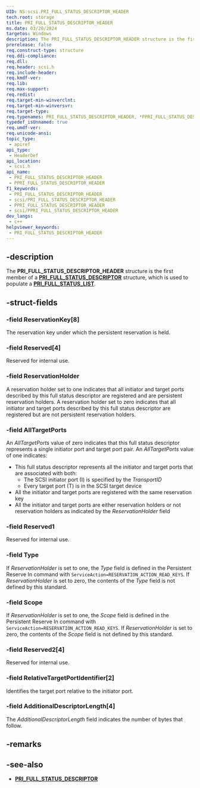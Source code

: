 ```yaml
---
UID: NS:scsi.PRI_FULL_STATUS_DESCRIPTOR_HEADER
tech.root: storage
title: PRI_FULL_STATUS_DESCRIPTOR_HEADER
ms.date: 03/20/2024
targetos: Windows
description: The PRI_FULL_STATUS_DESCRIPTOR_HEADER structure is the first member of a PRI_FULL_STATUS_DESCRIPTOR structure, which is used to populate a PRI_FULL_STATUS_LIST.
prerelease: false
req.construct-type: structure
req.ddi-compliance: 
req.dll: 
req.header: scsi.h
req.include-header: 
req.kmdf-ver: 
req.lib: 
req.max-support: 
req.redist: 
req.target-min-winverclnt: 
req.target-min-winversvr: 
req.target-type: 
req.typenames: PRI_FULL_STATUS_DESCRIPTOR_HEADER, *PPRI_FULL_STATUS_DESCRIPTOR_HEADER
typedef_isUnnamed: true
req.umdf-ver: 
req.unicode-ansi: 
topic_type:
 - apiref
api_type:
 - HeaderDef
api_location:
 - scsi.h
api_name:
 - PRI_FULL_STATUS_DESCRIPTOR_HEADER
 - PPRI_FULL_STATUS_DESCRIPTOR_HEADER
f1_keywords:
 - PRI_FULL_STATUS_DESCRIPTOR_HEADER
 - scsi/PRI_FULL_STATUS_DESCRIPTOR_HEADER
 - PPRI_FULL_STATUS_DESCRIPTOR_HEADER
 - scsi/PPRI_FULL_STATUS_DESCRIPTOR_HEADER
dev_langs:
 - c++
helpviewer_keywords:
 - PRI_FULL_STATUS_DESCRIPTOR_HEADER
---
```


## -description

The **PRI_FULL_STATUS_DESCRIPTOR_HEADER** structure is the first member of a **[PRI_FULL_STATUS_DESCRIPTOR](ns-scsi-pri_full_status_descriptor.md)** structure, which is used to populate a **[PRI_FULL_STATUS_LIST](ns-scsi-pri_full_status_list.md)**.

## -struct-fields

### -field ReservationKey[8]

The reservation key under which the persistent reservation is held.

### -field Reserved[4]

Reserved for internal use.

### -field ReservationHolder

A reservation holder set to one indicates that all initiator and target ports described by this full status descriptor are registered and are persistent reservation holders. A reservation holder set to zero indicates that all initiator and target ports described by this full status descriptor are registered but are not persistent reservation holders.

### -field AllTargetPorts

An *AllTargetPorts* value of zero indicates that this full status descriptor represents a single initiator port and target port pair. An *AllTargetPorts* value of one indicates:

- This full status descriptor represents all the initiator and target ports that are associated with both:
  - The SCSI initiator port (I) is specified by the *TransportID*
  - Every target port (T) is in the SCSI target device
- All the initiator and target ports are registered with the same reservation key
- All the initiator and target ports are either reservation holders or not reservation holders as indicated by the *ReservationHolder* field

### -field Reserved1

Reserved for internal use.

### -field Type

If *ReservationHolder* is set to one, the *Type* field is defined in the Persistent Reserve In command with `ServiceAction=RESERVATION_ACTION_READ_KEYS`. If *ReservationHolder* is set to zero, the contents of the *Type* field is not defined by this standard.

### -field Scope

If *ReservationHolder* is set to one, the *Scope* field is defined in the Persistent Reserve In command with `ServiceAction=RESERVATION_ACTION_READ_KEYS`. If *ReservationHolder* is set to zero, the contents of the *Scope* field is not defined by this standard.

### -field Reserved2[4]

Reserved for internal use.

### -field RelativeTargetPortIdentifier[2]

Identifies the target port relative to the initiator port.

### -field AdditionalDescriptorLength[4]

The *AdditionalDescriptorLength* field indicates the number of bytes that follow.

## -remarks

## -see-also

- **[PRI_FULL_STATUS_DESCRIPTOR](ns-scsi-pri_full_status_descriptor.md)**
